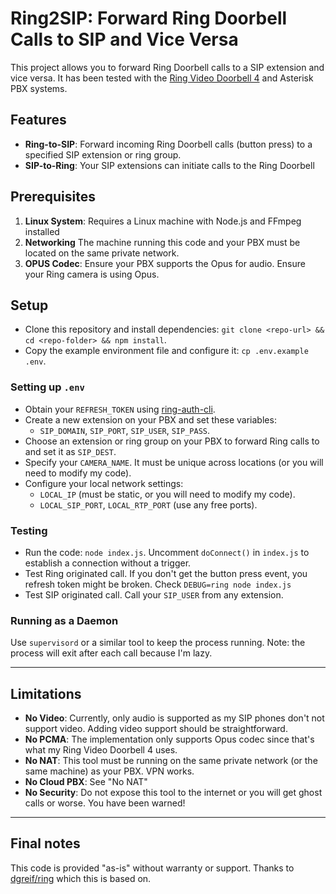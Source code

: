 # Ring2SIP: Forward Ring Doorbell Calls to SIP and Vice Versa

This project allows you to forward Ring Doorbell calls to a SIP extension and vice versa. It has been tested with the [Ring Video Doorbell 4](https://ring.com/support/products/doorbells/video-doorbell-4) and Asterisk PBX systems.

## Features

- **Ring-to-SIP**: Forward incoming Ring Doorbell calls (button press) to a specified SIP extension or ring group.
- **SIP-to-Ring**: Your SIP extensions can initiate calls to the Ring Doorbell

## Prerequisites

1. **Linux System**: Requires a Linux machine with Node.js and FFmpeg installed
2. **Networking** The machine running this code and your PBX must be located on the same private network.
2. **OPUS Codec**: Ensure your PBX supports the Opus for audio. Ensure your Ring camera is using Opus.

## Setup

- Clone this repository and install dependencies: `git clone <repo-url> && cd <repo-folder> && npm install`.
- Copy the example environment file and configure it: `cp .env.example .env`.

### Setting up `.env`
- Obtain your `REFRESH_TOKEN` using [ring-auth-cli](https://github.com/dgreif/ring/wiki/Refresh-Tokens).
- Create a new extension on your PBX and set these variables:
  - `SIP_DOMAIN`, `SIP_PORT`, `SIP_USER`, `SIP_PASS`.
- Choose an extension or ring group on your PBX to forward Ring calls to and set it as `SIP_DEST`.
- Specify your `CAMERA_NAME`. It must be unique across locations (or you will need to modify my code).
- Configure your local network settings:
  - `LOCAL_IP` (must be static, or you will need to modify my code).
  - `LOCAL_SIP_PORT`, `LOCAL_RTP_PORT` (use any free ports).

### Testing
- Run the code: `node index.js`. Uncomment `doConnect()` in `index.js` to establish a connection without a trigger.
- Test Ring originated call. If you don't get the button press event, you refresh token might be broken. Check `DEBUG=ring node index.js`
- Test SIP originated call. Call your `SIP_USER` from any extension.

### Running as a Daemon
Use `supervisord` or a similar tool to keep the process running. Note: the process will exit after each call because I'm lazy.

---

## Limitations

- **No Video**: Currently, only audio is supported as my SIP phones don't not support video. Adding video support should be straightforward.
- **No PCMA**: The implementation only supports Opus codec since that's what my Ring Video Doorbell 4 uses.
- **No NAT**: This tool must be running on the same private network (or the same machine) as your PBX. VPN works.
- **No Cloud PBX**: See "No NAT"
- **No Security**: Do not expose this tool to the internet or you will get ghost calls or worse. You have been warned!

---

## Final notes
This code is provided "as-is" without warranty or support. Thanks to [dgreif/ring](https://github.com/dgreif/ring) which this is based on.
